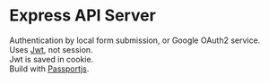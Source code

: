 # Express API Server  
  
Authentication by local form submission, or Google OAuth2 service.  
Uses [Jwt](https://jwt.io), not session.  
Jwt is saved in cookie.  
Build with [Passportjs](https://passportjs.org).  
    